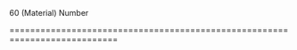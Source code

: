 <!--merge--><!--/merge-->
<!--default-->60 (Material)<!--/default-->
<!--type-->Number<!--/type-->
===========================================================================

